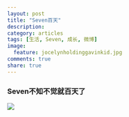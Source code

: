 ```yaml
---
layout: post
title: "Seven百天"
description: 
category: articles
tags: [生活, Seven, 成长, 微博]
image:
  feature: jocelynholdinggavinkid.jpg
comments: true
share: true
---
```


### Seven不知不觉就百天了 ###

![](http://i.imgur.com/OFxEPld.jpg)